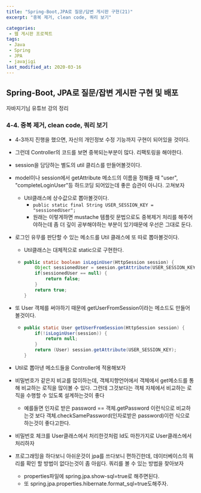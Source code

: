 ```yaml
---
title: "Spring-Boot,JPA로 질문/답변 게시판 구현(21)"
excerpt: "중복 제거, clean code, 쿼리 보기"

categories:
 - 웹 게시판 프로젝트
tags:
 - Java
 - Spring
 - JPA
 - javajigi
last_modified_at: 2020-03-16
---
```




## Spring-Boot, JPA로 질문/잡변 게시판 구현 및 배포

자바지기님 유튜브 강의 정리

### 4-4. 중복 제거, clean code, 쿼리 보기

* 4-3까지 진행을 했으면, 자신의 개인정보 수정 기능까지 구현이 되어있을 것이다.
* 그런데 Controller의 코드를 보면 중복되는부분이 많다. 리팩토링을 해야한다.
  
* session을 담당하는 별도의 util 클리스를 만들어볼것이다.
  
* model이나 session에서 getAttribute 메소드의 이름을 정해줄 때 "user", "completeLoginUser"등 하드코딩 되어있는데 좋은 습관이 아니다. 고쳐보자

  * Util클래스에 상수값으로 뽑아볼것이다.
    * `public static final String USER_SESSION_KEY = "sessionedUser";`
    * 원래는 이렇게하면 mustache 템플릿 문법으로도 중복제거 처리를 해주어야하는데 좀 더 깊이 공부해야하는 부분이 있기때문에 우선은 그대로 둔다.

* 로그인 유무를 판단할 수 있는 메소드를 Util 클래스에 또 따로 뽑아볼것이다.

  * Util클래스는 대체적으로 static으로 구현한다.

  * ```java
    public static boolean isLoginUser(HttpSession session) {
        Object sessionedUser = seesion.getAttribute(USER_SESSION_KEY);
        if(sessionedUser == null) {
            return false;
        }
        return true;
    }
    ```

* 또 User 객체를 써야하기 때문에 getUserFromSession이라는 메소드도 만들어볼것이다.

  * ```java
    public static User getUserFromSession(HttpSession session) {
        if(!isLoginUser(session)) {
            return null;
        }
        return (User) session.getAttribute(USER_SESSION_KEY);
    }
    ```

* Util로 뽑아낸 메소드들을 Controller에 적용해보자
* 비밀번호가 같은지 비교를 많이하는데, 객체지향언어에서 객체에서 get메소드를 통해 비교하는 로직을 많이볼 수 있다. 그런데 그것보다는 객체 자체에서 비교하는 로직을 수행할 수 있도록 설계하는것이 좋다
  
  * 예를들면 인자로 받은 password == 객체.getPassword 이런식으로 비교하는것 보다 객체.checkSamePassword(인자로받은 password)이런 식으로 하는것이 좋다고한다.
* 비밀번호 체크를 User클래스에서 처리한것처럼 Id도 마찬가지로 User클래스에서 처리하자
* 프로그래밍을 하다보니 아쉬운것이 jpa를 쓰다보니 편하긴한데, 데이터베이스의 쿼리를 확인 할 방법이 없다는것이 좀 아쉽다. 쿼리를 볼 수 있는 방법을 찾아보자
  * properties파일에 spring.jpa.show-sql=true로 해주면된다.
  * 또 spring.jpa.properties.hibernate.format_sql=true도해주자.